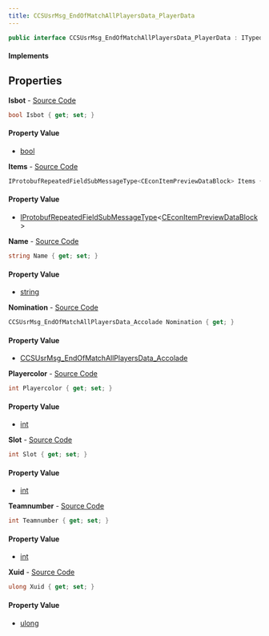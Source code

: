```yaml
---
title: CCSUsrMsg_EndOfMatchAllPlayersData_PlayerData
---
```


```csharp
public interface CCSUsrMsg_EndOfMatchAllPlayersData_PlayerData : ITypedProtobuf<CCSUsrMsg_EndOfMatchAllPlayersData_PlayerData>, INativeHandle
```

#### Implements

## Properties

**Isbot** - [Source Code](https://github.com/swiftly-solution/swiftlys2/blob/master/managed/src/SwiftlyS2.Generated/Protobufs/Interfaces/CCSUsrMsg_EndOfMatchAllPlayersData_PlayerData.cs#L34)

```csharp
bool Isbot { get; set; }
```

#### Property Value

- [bool](https://learn.microsoft.com/dotnet/api/system.boolean)

**Items** - [Source Code](https://github.com/swiftly-solution/swiftlys2/blob/master/managed/src/SwiftlyS2.Generated/Protobufs/Interfaces/CCSUsrMsg_EndOfMatchAllPlayersData_PlayerData.cs#L28)

```csharp
IProtobufRepeatedFieldSubMessageType<CEconItemPreviewDataBlock> Items { get; }
```

#### Property Value

- [IProtobufRepeatedFieldSubMessageType](/docs/api/shared/netmessages/iprotobufrepeatedfieldsubmessagetype-1)<[CEconItemPreviewDataBlock](/docs/api/shared/protobufdefinitions/ceconitempreviewdatablock)>

**Name** - [Source Code](https://github.com/swiftly-solution/swiftlys2/blob/master/managed/src/SwiftlyS2.Generated/Protobufs/Interfaces/CCSUsrMsg_EndOfMatchAllPlayersData_PlayerData.cs#L19)

```csharp
string Name { get; set; }
```

#### Property Value

- [string](https://learn.microsoft.com/dotnet/api/system.string)

**Nomination** - [Source Code](https://github.com/swiftly-solution/swiftlys2/blob/master/managed/src/SwiftlyS2.Generated/Protobufs/Interfaces/CCSUsrMsg_EndOfMatchAllPlayersData_PlayerData.cs#L25)

```csharp
CCSUsrMsg_EndOfMatchAllPlayersData_Accolade Nomination { get; }
```

#### Property Value

- [CCSUsrMsg_EndOfMatchAllPlayersData_Accolade](/docs/api/shared/protobufdefinitions/ccsusrmsg_endofmatchallplayersdata_accolade)

**Playercolor** - [Source Code](https://github.com/swiftly-solution/swiftlys2/blob/master/managed/src/SwiftlyS2.Generated/Protobufs/Interfaces/CCSUsrMsg_EndOfMatchAllPlayersData_PlayerData.cs#L31)

```csharp
int Playercolor { get; set; }
```

#### Property Value

- [int](https://learn.microsoft.com/dotnet/api/system.int32)

**Slot** - [Source Code](https://github.com/swiftly-solution/swiftlys2/blob/master/managed/src/SwiftlyS2.Generated/Protobufs/Interfaces/CCSUsrMsg_EndOfMatchAllPlayersData_PlayerData.cs#L13)

```csharp
int Slot { get; set; }
```

#### Property Value

- [int](https://learn.microsoft.com/dotnet/api/system.int32)

**Teamnumber** - [Source Code](https://github.com/swiftly-solution/swiftlys2/blob/master/managed/src/SwiftlyS2.Generated/Protobufs/Interfaces/CCSUsrMsg_EndOfMatchAllPlayersData_PlayerData.cs#L22)

```csharp
int Teamnumber { get; set; }
```

#### Property Value

- [int](https://learn.microsoft.com/dotnet/api/system.int32)

**Xuid** - [Source Code](https://github.com/swiftly-solution/swiftlys2/blob/master/managed/src/SwiftlyS2.Generated/Protobufs/Interfaces/CCSUsrMsg_EndOfMatchAllPlayersData_PlayerData.cs#L16)

```csharp
ulong Xuid { get; set; }
```

#### Property Value

- [ulong](https://learn.microsoft.com/dotnet/api/system.uint64)

